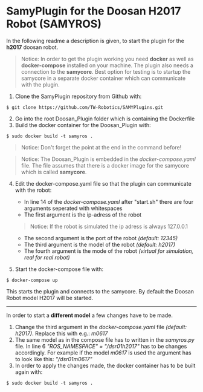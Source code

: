 # SamyPlugin for the Doosan H2017 Robot (SAMYROS)

In the following readme a description is given, to start the plugin for the **h2017** doosan robot.

> Notice: In order to get the plugin working you need **docker** as well as **docker-compose** installed on your machine.
> The plugin also needs a connection to the **samycore**. Best option for testing is to startup the samycore in a separate docker container which can communicate with the plugin.

1. Clone the SamyPlugin repository from Github with: 
```console
$ git clone https://github.com/TW-Robotics/SAMYPlugins.git
```

2. Go into the root Doosan_Plugin folder which is containing the Dockerfile
3. Build the docker container for the Doosan_Plugin with:
```console
$ sudo docker build -t samyros .
```
> Notice: Don't forget the point at the end in the command before!

> Notice: The Doosan_Plugin is embedded in the *docker-compose.yaml*  file. The file assumes that there is a docker image for the samycore which is called **samycore**.

4. Edit the docker-compose.yaml file so that the plugin can communicate with the robot:
    * In line 14 of the *docker-compose.yaml* after "start.sh" there are four arguments seperated with whitespaces
    * The first argument is the ip-adress of the robot
    > Notice: If the robot is simulated the ip adress is always 127.0.0.1
    * The second argument is the port of the robot *(default: 12345)*
    * The third argument is the model of the robot *(default: h2017)*
    * The fourth argument is the mode of the robot *(virtual for simulation, real for real robot)*

5. Start the docker-compose file with:
```console
$ docker-compose up
```

This starts the plugin and connects to the samycore.
By default the Doosan Robot model H2017 will be started.
***
In order to start a **different model** a few changes have to be made.

1. Change the third argument in the *docker-compose.yaml* file *(default: h2017)*. Replace this with e.g.: *m0617*
2. The same model as in the compose file has to written in the *samyros.py* file. In line 6 *"ROS_NAMESPACE" = "/dsr01h2017"* has to be changes accordingly. For example if the model *m0617* is used the argument has to look like this: *"/dsr01m0617"*
3. In order to apply the changes made, the docker container has to be built again with:
```console
$ sudo docker build -t samyros .
```
